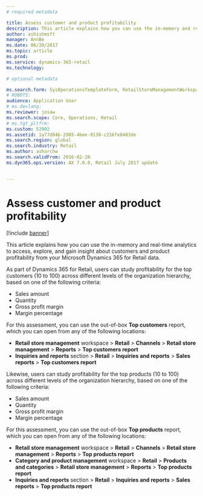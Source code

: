 ```yaml
---
# required metadata

title: Assess customer and product profitability
description: This article explains how you can use the in-memory and real-time analytics to access, explore, and gain insight about customers and product profitability from your Microsoft Dynamics 365 for Retail data. 
author: ashishmsft
manager: AnnBe
ms.date: 06/20/2017
ms.topic: article
ms.prod: 
ms.service: dynamics-365-retail
ms.technology: 

# optional metadata

ms.search.form: SysOperationsTemplateForm, RetailStoreManagementWorkspace
# ROBOTS: 
audience: Application User
# ms.devlang: 
ms.reviewer: josaw
ms.search.scope: Core, Operations, Retail
# ms.tgt_pltfrm: 
ms.custom: 52902
ms.assetid: 1a77d04b-2985-4bee-9138-c216fe0483de
ms.search.region: global
ms.search.industry: Retail
ms.author: asharchw
ms.search.validFrom: 2016-02-28
ms.dyn365.ops.version: AX 7.0.0, Retail July 2017 update


---
```


# Assess customer and product profitability

[!include [banner](includes/banner.md)]

This article explains how you can use the in-memory and real-time analytics to access, explore, and gain insight about customers and product profitability from your Microsoft Dynamics 365 for Retail data.

As part of Dynamics 365 for Retail, users can study profitability for the top customers (10 to 100) across different levels of the organization hierarchy, based on one of the following criteria:

- Sales amount
- Quantity
- Gross profit margin
- Margin percentage

For this assessment, you can use the out-of-box **Top customers** report, which you can open from any of the following locations:

- **Retail store management** workspace &gt; **Retail** &gt; **Channels** &gt; **Retail store management** &gt; **Reports** &gt; **Top customers report**
- **Inquiries and reports** section &gt; **Retail** &gt; **Inquiries and reports** &gt; **Sales reports** &gt; **Top customers report**

Likewise, users can study profitability for the top products (10 to 100) across different levels of the organization hierarchy, based on one of the following criteria:

- Sales amount
- Quantity
- Gross profit margin
- Margin percentage

For this assessment, you can use the out-of-box **Top products** report, which you can open from any of the following locations:

- **Retail store management** workspace &gt; **Retail** &gt; **Channels** &gt; **Retail store management** &gt; **Reports** &gt; **Top products report**
- **Category and product management** workspace &gt; **Retail** &gt; **Products and categories** &gt; **Retail store management** &gt; **Reports** &gt; **Top products report**
- **Inquiries and reports** section &gt; **Retail** &gt; **Inquiries and reports** &gt; **Sales reports** &gt; **Top products report**
